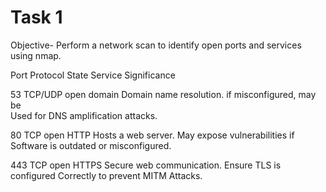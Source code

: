 # Task 1 

Objective- Perform a network scan to identify open ports and services using nmap.



                     
Port     Protocol      State       Service          Significance

53        TCP/UDP      open        domain           Domain name resolution. if misconfigured, may be   
                                                     Used for DNS amplification attacks.  

80         TCP         open         HTTP            Hosts a web server. May expose vulnerabilities if 
                                                    Software is outdated or misconfigured.

443        TCP         open         HTTPS           Secure web communication. Ensure TLS is configured
                                                    Correctly to prevent MITM Attacks.          
